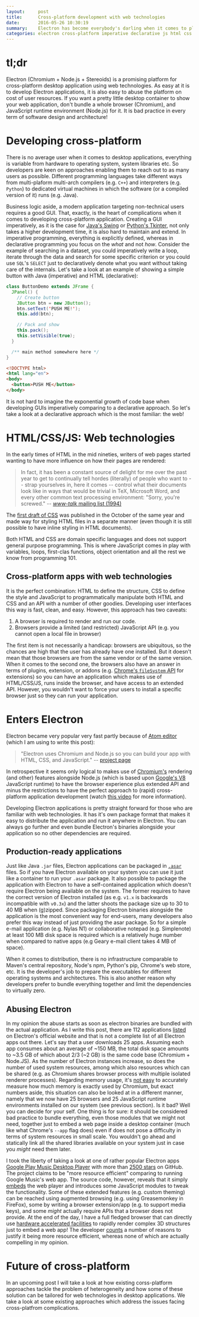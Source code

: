 ```yaml
---
layout:     post
title:      Cross-platform development with web technologies
date:       2016-05-26 10:30:19
summary:    Electron has become everybody's darling when it comes to platform independent desktop application development. It is fast and easy to develop with but it comes with a price of high resources
categories: electron cross-platform imperative declarative js html css
---
```


# tl;dr
Electron (Chromium + Node.js + Stereoids) is a promising platform for cross-platform desktop application using web technologies. As easy at it is to develop Electron applications, it is also easy to abuse the platform on cost of user resources. If you want a pretty little desktop container to show your web application, don't bundle a whole browser (Chromium), and JavaScript runtime environment (Node.js) for it. It is bad practice in every term of software design and architecture!

# Developing cross-platform
There is no average user when it comes to desktop applications, everything is variable from hardware to operating system, system libraries etc. So developers are keen on approaches enabling them to reach out to as many users as possible. Different programming languages take different ways from multi-plaform multi-arch compilers (e.g. `C++`) and interpreters (e.g. `Python`) to dedicated virtual machines in which the software (or a compiled version of it) runs (e.g. Java).

Business logic aside, a modern application targeting non-technical users requires a good GUI. That, exactly, is the heart of complications when it comes to developing cross-platform application. Creating a GUI imperatively, as it is the case for [Java's Swing](https://docs.oracle.com/javase/tutorial/uiswing/start/about.html) or [Python's Tkinter](https://wiki.python.org/moin/TkInter), not only takes a higher development time, it is also hard to maintain and extend. In imperative programming, everything is explicitly defined, whereas in declarative programming you focus on the *what* and not *how*. Consider the example of searching in a dataset, you could imperatively write a loop, iterate through the data and search for some specific criterion or you could use `SQL`'s `SELECT` just to declaratively denote what you want without taking care of the internals. Let's take a look at an example of showing a simple button with Java (imperative) and HTML (declarative):

```java
class ButtonDemo extends JFrame {
  JPanel() {
    // Create button
    JButton btn = new JButton();
    btn.setText('PUSH ME!');
    this.add(btn);

    // Pack and show
    this.pack();
    this.setVisible(true);
  }

  /** main method somewhere here */
}
```

```html
<!DOCTYPE html>
<html lang="en">
<body>
  <button>PUSH ME</button>
</body>
```
It is not hard to imagine the exponential growth of code base when developing GUIs imperatively comparing to a declarative approach. So let's take a look at a declarative approach which is the most familiar: the web!

# HTML/CSS/JS: Web technologies
In the early times of HTML in the mid nineties, writers of web pages started wanting to have more influence on how their pages are rendered:

> In fact, it has been a constant source of delight for me over the past year to get to continually tell hordes (literally) of people who want to -- strap yourselves in, here it comes -- control what their documents look like in ways that would be trivial in TeX, Microsoft Word, and every other common text processing environment: "Sorry, you're screwed." -- [*www-talk* mailing list (1994)](https://www.w3.org/Style/LieBos2e/history/Overview.html)

The [first draft of CSS](https://www.w3.org/People/howcome/p/cascade.html) was published in the October of the same year and made way for styling HTML files in a separate manner (even though it is still possible to have inline styling in HTML documents).

Both HTML and CSS are domain specific languages and does not support general purpose programming. This is where JavaScript comes in play with variables, loops, first-clas functions, object orientation and all the rest we know from programming 101.

## Cross-platform apps with web technologies
It is the perfect combination: HTML to define the structure, CSS to define the style and JavaScript to programmatically manipulate both HTML and CSS and an API with a number of other goodies. Developing user interfaces this way is fast, clean, and easy. However, this approach has two caveats:

 1. A browser is required to render and run our code.
 2. Browsers provide a limited (and restricted) JavaScript API (e.g. you cannot open a local file in browser)

The first item is not necessarily a handicap: browsers are ubiquitous, so the chances are high that the user has already have one installed. But it doesn't mean that those browsers are from the same vendor or of the same version. When it comes to the second one, the browsers also have an answer in terms of plugins, extension, or addons (e.g. [Chrome's `fileSystem` API](https://developer.chrome.com/apps/fileSystem) for extensions) so you can have an application which makes use of HTML/CSS/JS, runs inside the browser, and have access to an extended API. However, you wouldn't want to force your users to install a specific browser just so they can run your application.

# Enters Electron
Electron became very popular very fast partly because of [Atom editor](https://atom.io/) (which I am using to write this post):

> "Electron uses Chromium and Node.js so you can build your app with HTML, CSS, and JavaScript." -- [project page](http://electron.atom.io/)

In retrospective it seems only logical to makes use of [Chromium's](https://www.chromium.org/Home) rendering (and other) features alongside Node.js (which is based upon [Google's V8](https://developers.google.com/v8/) JavaScript runtime) to have the browser experience plus extended API and minus the restrictions to have the perfect approach to (rapid) cross-platform application development (watch [this video](https://youtu.be/_dkeD3OZ218) for more information).

Developing Electron applications is pretty straight forward for those who are familiar with web technologies. It has it's own package format that makes it easy to distribute the application and run it anywhere in Electron. You can always go further and even bundle Electron's binaries alongside your application so no other dependencies are required.

## Production-ready applications
Just like Java `.jar` files, Electron applications can be packaged in [`.asar`](https://github.com/electron/electron/blob/master/docs/tutorial/application-packaging.md) files. So if you have Electron available on your system you can use it just like a container to run your `.asar` package. It also possible to package the application with Electron to have a self-contained application which doesn't require Electron being available on the system. The former requires to have the correct version of Electron installed (as e.g. `v1.x` is backwards incompatible with `v0.3x`) and the latter shoots the package size up to 30 to 40 MB when (g)zipped. Since packaging Electron binaries alongside the application is the most convenient way for end-users, many developers also prefer this way instead of just providing the asar package. So for a simple e-mail application (e.g. Nylas N1) or collaborative notepad (e.g. Simplenote) at least 100 MB disk space is required which is a relatively huge number when compared to native apps (e.g Geary e-mail client takes 4 MB of space).

When it comes to distribution, there is no infrastructure comparable to Maven's central repository, Node's npm, Python's pip, Chrome's web store, etc. It is the developer's job to prepare the executables for different operating systems and architectures. This is also another reason why developers prefer to bundle everything together and limit the dependencies to virtually zero.

## Abusing Electron
In my opinion the abuse starts as soon as electron binaries are bundled with the actual application. As I write this post, there are 112 applications [listed](http://electron.atom.io/apps/) on Electron's official website and that is not a complete list of all Electron apps out there. Let's say that a user downloads 25 apps. Assuming each app consumes about an average of ~150 MB, the total disk space amounts to ~3.5 GB of which about 2/3 (~2 GB) is the same code base (Chromium + Node.JS). As the number of Electron instances increase, so does the number of used system resources, among which also resources which can be shared (e.g. as Chromium shares browser process with multiple isolated renderer processes). Regarding memory usage, it's [not easy](http://blog.chromium.org/2008/09/google-chrome-memory-usage-good-and-bad.html) to accurately measure how much memory is exactly used by Chromium, but exact numbers aside, this situation can also be looked at in a different manner, namely that we now have 25 browsers and 25 JavaScript runtime environments installed on our system (see previous section). Is it bad? Well you can decide for your self. One thing is for sure: it should be considered bad practice to bundle everything, even those modules that we might not need, together just to embed a web page inside a desktop container (much like what Chrome's `--app` flag does) even if does not pose a difficulty in terms of system resources in small scale. You wouldn't go ahead and statically link all the shared libraries available on your system just in case you *might* need them later.

I took the liberty of taking a look at one of rather popular Electron apps [Google Play Music Desktop Player](http://www.googleplaymusicdesktopplayer.com/) with more than [2500 stars](https://github.com/MarshallOfSound/Google-Play-Music-Desktop-Player-UNOFFICIAL-/stargazers) on GitHub. The project claims to be "more resource efficient" comparing to running Google Music's web app. The source code, however, reveals that it simply [embeds](https://github.com/MarshallOfSound/Google-Play-Music-Desktop-Player-UNOFFICIAL-/blob/v3.2.4/src/public_html/index.html#L30) the web player and introduces some JavaScript modules to tweak the functionality. Some of these extended features (e.g. custom theming) can be reached using augmented browsing (e.g. using Greasemonkey in FireFox), some by writing a browser extension/app (e.g. to support media keys), and some *might* actually require APIs that a browser does not provide. At the end of the day, I have a full fledged browser that can directly use [hardware accelerated facilities](http://www.chromium.org/developers/design-documents/gpu-accelerated-compositing-in-chrome) to rapidly render complex 3D structures just to embed a web app! The developer [counts](https://github.com/MarshallOfSound/Google-Play-Music-Desktop-Player-UNOFFICIAL-/issues/1111#event-671157520) a number of reasons to justify it being more resource efficient, whereas none of which are actually compelling in my opinion.

# Future of cross-platform
In an upcoming post I will take a look at how existing corss-platform approaches tackle the problem of heterogeneity and how some of these solution can be tailored for web technologies in desktop applications. We take a look at some existing approaches which address the issues facing cross-platfrom complications.
